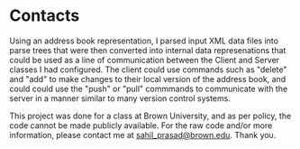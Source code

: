 # Contacts
Using an address book representation, I parsed input XML data files into parse trees that were then converted into internal data represenations that could be used as a line of communication between the Client and Server classes I had configured. The client could use commands such as "delete" and "add" to make changes to their local version of the address book, and could could use the "push" or "pull" commmands to communicate with the server in a manner similar to many version control systems. 

This project was done for a class at Brown University, and as per policy, the code cannot be made publicly available. For the raw code and/or more information, please contact me at sahil_prasad@brown.edu. Thank you.
